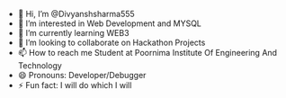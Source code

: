 - 👋 Hi, I’m @Divyanshsharma555
- 👀 I’m interested in Web Development and MYSQL
- 🌱 I’m currently learning WEB3
- 💞️ I’m looking to collaborate on Hackathon Projects
- 📫 How to reach me Student at Poornima Institute Of Engineering And Technology
- 😄 Pronouns: Developer/Debugger
- ⚡ Fun fact: I will do which I will

<!---
Divyanshsharma555/Divyanshsharma555 is a ✨ special ✨ repository because its `README.md` (this file) appears on your GitHub profile.
You can click the Preview link to take a look at your changes.
--->
